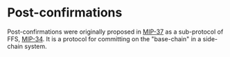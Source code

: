 # Post-confirmations
Post-confirmations were originally proposed in [MIP-37](https://github.com/movementlabsxyz/MIP/pull/37) as a sub-protocol of FFS, [MIP-34](https://github.com/movementlabsxyz/MIP/pull/34). It is a protocol for committing on the "base-chain" in a side-chain system. 